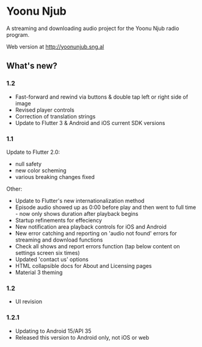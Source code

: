 # Yoonu Njub

A streaming and downloading audio project for the Yoonu Njub radio program.

Web version at http://yoonunjub.sng.al

## What's new?

### 1.2

- Fast-forward and rewind via buttons & double tap left or right side of image 
- Revised player controls
- Correction of translation strings
- Update to Flutter 3 & Android and iOS current SDK versions

### 1.1

Update to Flutter 2.0:

- null safety
- new color scheming
- various breaking changes fixed

Other:

- Update to Flutter's new internationalization method
- Episode audio showed up as 0:00 before play and then went to full time - now only shows duration after playback begins
- Startup refinements for effeciency
- New notification area playback controls for iOS and Android
- New error catching and reporting on 'audio not found' errors for streaming and download functions
- Check all shows and report errors function (tap below content on settings screen six times)
- Updated 'contact us' options
- HTML collapsible docs for About and Licensing pages
- Material 3 theming


### 1.2
- UI revision

### 1.2.1
- Updating to Android 15/API 35
- Released this version to Android only, not iOS or web
